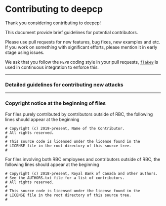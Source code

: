 # Contributing to deepcp

Thank you considering contributing to deepcp!

This document provide brief guidelines for potential contributors.

Please use pull requests for new features, bug fixes, new examples and etc. If you work on something with significant efforts, please mention it in early stage using issues.

We ask that you follow the `PEP8` coding style in your pull requests, [`flake8`](http://flake8.pycqa.org/) is used in continuous integration to enforce this.

---
### Detailed guidelines for contributing new attacks


---
### Copyright notice at the beginning of files

For files purely contributed by contributors outside of RBC, the following lines should appear at the beginning
```
# Copyright (c) 2019-present, Name of the Contributor.
# All rights reserved.
#
# This source code is licensed under the license found in the
# LICENSE file in the root directory of this source tree.
#
```

For files involving both RBC employees and 
contributors outside of RBC, the following lines should appear at the beginning
```
# Copyright (c) 2018-present, Royal Bank of Canada and other authors.
# See the AUTHORS.txt file for a list of contributors.
# All rights reserved.
#
# This source code is licensed under the license found in the
# LICENSE file in the root directory of this source tree.
#
```
